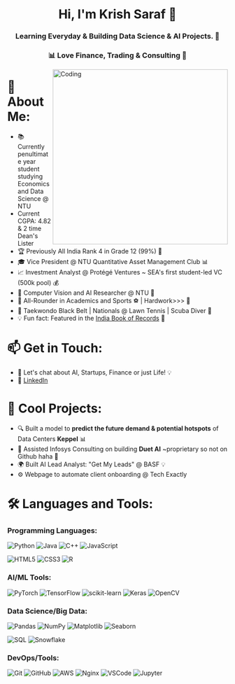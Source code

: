 <h1 align="center">Hi, I'm Krish Saraf 🚀</h1>
<h3 align="center">Learning Everyday & Building Data Science & AI Projects. 🤖</h3>
<h3 align="center">📊 Love Finance, Trading & Consulting 💼</h3>
<img align="right" alt="Coding" width="400" src="https://media.giphy.com/media/M9gbBd9nbDrOTu1Mqx/giphy.gif" />

# 💫 About Me:
- 📚 Currently penultimate year student studying Economics and Data Science @ NTU
- Current CGPA: 4.82 & 2 time Dean's Lister
- 🏆 Previously All India Rank 4 in Grade 12 (99%) 🥇
- 🎓 Vice President @ NTU Quantitative Asset Management Club 📊
- 📈 Investment Analyst @ Protégé Ventures ~ SEA's first student-led VC (500k pool) 💰
- 🌱 Computer Vision and AI Researcher @ NTU 🧠
- 🏅 All-Rounder in Academics and Sports ⚽ | Hardwork>>> 💪
- 🥋 Taekwondo Black Belt | Nationals @ Lawn Tennis | Scuba Diver 🌊
- 💡 Fun fact: Featured in the [India Book of Records](https://indiabookofrecords.in/krish-saraf-appreciation/)   🎉  

<!--<img align="center" alt="Data Science" width="400" height="200" src="https://media.giphy.com/media/qgQUggAC3Pfv687qPC/giphy.gif" />-->

# 📫 Get in Touch:
- 💬 Let's chat about AI, Startups, Finance or just Life! 💡
- 💼 [LinkedIn](https://www.linkedin.com/in/krishsaraf)
<!--- 💻 [Portfolio Website](_your-website-link-here_) --->

# 🎯 Cool Projects:
- 🔍 Built a model to **predict the future demand & potential hotspots** of Data Centers **Keppel** 📊
- 🤖 Assisted Infosys Consulting on building **Duet AI** ~proprietary so not on Github haha 🤝
- 🌍 Built AI Lead Analyst: "Get My Leads" @ BASF 💡
- ⚙️ Webpage to automate client onboarding @ Tech Exactly

# 🛠️ Languages and Tools:
### Programming Languages:
![Python](http://img.shields.io/badge/Python-3776AB?style=flat-square&logo=python&logoColor=ffffff)
![Java](https://img.shields.io/badge/-Java-ED8B00?style=flat-square&logo=java&logoColor=ffffff)
![C++](http://img.shields.io/badge/-C++-00599C?style=flat-square&logo=c%2B%2B&logoColor=ffffff)
![JavaScript](https://img.shields.io/badge/JavaScript-F7DF1E?style=flat-square&logo=javascript&logoColor=black)
<!--[TypeScript](https://img.shields.io/badge/TypeScript-007ACC?style=flat-square&logo=typescript&logoColor=white)-->
![HTML5](https://img.shields.io/badge/-HTML5-E34F26?style=flat-square&logo=html5&logoColor=ffffff)
![CSS3](https://img.shields.io/badge/-CSS3-1572B6?style=flat-square&logo=css3)
![R](https://img.shields.io/badge/R-276DC3?style=flat-square&logo=r&logoColor=white)

### AI/ML Tools:
![PyTorch](https://img.shields.io/badge/PyTorch-%23EE4C2C.svg?style=flat-square&logo=pytorch&logoColor=white)
![TensorFlow](https://img.shields.io/badge/TensorFlow-FF6F00?style=flat-square&logo=tensorflow&logoColor=white)
![scikit-learn](https://img.shields.io/badge/scikit--learn-F06032.svg?style=flat-square&logo=scikit-learn&logoColor=white)
![Keras](https://img.shields.io/badge/Keras-D00000.svg?style=flat-square&logo=keras&logoColor=white)
![OpenCV](https://img.shields.io/badge/OpenCV-5C3EE8.svg?style=flat-square&logo=opencv&logoColor=white)

### Data Science/Big Data:
![Pandas](https://img.shields.io/badge/pandas-150458.svg?style=flat-square&logo=pandas&logoColor=white)
![NumPy](https://img.shields.io/badge/numpy-%23013243.svg?style=flat-square&logo=numpy&logoColor=white)
![Matplotlib](https://img.shields.io/badge/Matplotlib-%23ffffff.svg?style=flat-square&logo=matplotlib&logoColor=black)
![Seaborn](https://img.shields.io/badge/Seaborn-%23E34A6F.svg?style=flat-square&logo=seaborn&logoColor=white)
<!--[Apache Spark](https://img.shields.io/badge/Apache%20Spark-E25A1C.svg?style=flat-square&logo=apachespark&logoColor=white)-->
![SQL](https://img.shields.io/badge/SQL-CC2927.svg?style=flat-square&logo=microsoft-sql-server&logoColor=white)
![Snowflake](https://img.shields.io/badge/Snowflake-29B5E8.svg?style=flat-square&logo=snowflake&logoColor=white)

### DevOps/Tools:
<!--[Docker](https://img.shields.io/badge/Docker-2496ED?style=flat-square&logo=docker&logoColor=white)-->
![Git](https://img.shields.io/badge/Git-F05032?style=flat-square&logo=git&logoColor=white)
![GitHub](https://img.shields.io/badge/GitHub-181717.svg?style=flat-square&logo=github&logoColor=white)
![AWS](https://img.shields.io/badge/AWS-232F3E?style=flat-square&logo=amazon-aws&logoColor=white)
![Nginx](https://img.shields.io/badge/Nginx-269539.svg?style=flat-square&logo=nginx&logoColor=white)
![VSCode](https://img.shields.io/badge/VS%20Code-0078d7.svg?style=flat-square&logo=visual-studio-code&logoColor=white)
![Jupyter](https://img.shields.io/badge/Jupyter-%23F37626.svg?style=flat-square&logo=Jupyter&logoColor=white)


